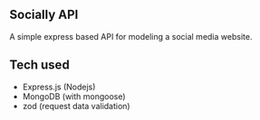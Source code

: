 ## Socially API

A simple express based API for modeling a social media website.

## Tech used

- Express.js (Nodejs)
- MongoDB (with mongoose)
- zod (request data validation)
